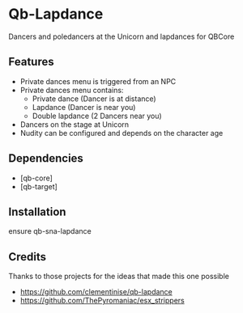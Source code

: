 # Qb-Lapdance
Dancers and poledancers at the Unicorn and lapdances for QBCore

## Features
- Private dances menu is triggered from an NPC
- Private dances menu contains:
    - Private dance (Dancer is at distance)
	- Lapdance (Dancer is near you)
    - Double lapdance (2 Dancers near you)
- Dancers on the stage at Unicorn
- Nudity can be configured and depends on the character age

## Dependencies
- [qb-core]
- [qb-target]

## Installation
ensure qb-sna-lapdance

## Credits
Thanks to those projects for the ideas that made this one possible
- https://github.com/clementinise/qb-lapdance
- https://github.com/ThePyromaniac/esx_strippers

